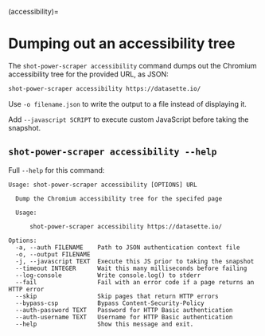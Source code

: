 (accessibility)=

# Dumping out an accessibility tree

The `shot-power-scraper accessibility` command dumps out the Chromium accessibility tree for the provided URL, as JSON:
```bash
shot-power-scraper accessibility https://datasette.io/
```
Use `-o filename.json` to write the output to a file instead of displaying it.

Add `--javascript SCRIPT` to execute custom JavaScript before taking the snapshot.

## `shot-power-scraper accessibility --help`

Full `--help` for this command:

<!-- [[[cog
import cog
from shot_power_scraper import cli
from click.testing import CliRunner
runner = CliRunner()
result = runner.invoke(cli.cli, ["accessibility", "--help"])
help = result.output.replace("Usage: cli", "Usage: shot-power-scraper")
cog.out(
    "```\n{}\n```\n".format(help.strip())
)
]]] -->
```
Usage: shot-power-scraper accessibility [OPTIONS] URL

  Dump the Chromium accessibility tree for the specifed page

  Usage:

      shot-power-scraper accessibility https://datasette.io/

Options:
  -a, --auth FILENAME    Path to JSON authentication context file
  -o, --output FILENAME
  -j, --javascript TEXT  Execute this JS prior to taking the snapshot
  --timeout INTEGER      Wait this many milliseconds before failing
  --log-console          Write console.log() to stderr
  --fail                 Fail with an error code if a page returns an HTTP error
  --skip                 Skip pages that return HTTP errors
  --bypass-csp           Bypass Content-Security-Policy
  --auth-password TEXT   Password for HTTP Basic authentication
  --auth-username TEXT   Username for HTTP Basic authentication
  --help                 Show this message and exit.
```
<!-- [[[end]]] -->
